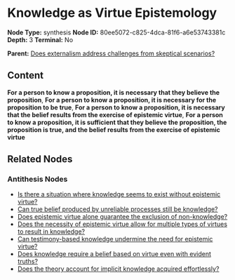 # Knowledge as Virtue Epistemology

**Node Type:** synthesis
**Node ID:** 80ee5072-c825-4dca-81f6-a6e53743381c
**Depth:** 3
**Terminal:** No

**Parent:** [Does externalism address challenges from skeptical scenarios?](does-externalism-address-challenges-from-skeptical-scenarios-antithesis-1e93bde2-82f3-4c3b-9424-1c5a9695e302.md)

## Content

**For a person to know a proposition, it is necessary that they believe the proposition**, **For a person to know a proposition, it is necessary for the proposition to be true**, **For a person to know a proposition, it is necessary that the belief results from the exercise of epistemic virtue**, **For a person to know a proposition, it is sufficient that they believe the proposition, the proposition is true, and the belief results from the exercise of epistemic virtue**

## Related Nodes

### Antithesis Nodes

- [Is there a situation where knowledge seems to exist without epistemic virtue?](is-there-a-situation-where-knowledge-seems-to-exist-without-epistemic-virtue-antithesis-5e46d1ae-a119-4090-b7d3-e7dca789f751.md)
- [Can true belief produced by unreliable processes still be knowledge?](can-true-belief-produced-by-unreliable-processes-still-be-knowledge-antithesis-75d98d5e-f747-4a59-9288-329a64083a14.md)
- [Does epistemic virtue alone guarantee the exclusion of non-knowledge?](does-epistemic-virtue-alone-guarantee-the-exclusion-of-non-knowledge-antithesis-13b12686-9501-4750-be7c-ec3a0a15ef30.md)
- [Does the necessity of epistemic virtue allow for multiple types of virtues to result in knowledge?](does-the-necessity-of-epistemic-virtue-allow-for-multiple-types-of-virtues-to-result-in-knowledge-antithesis-ba2a9406-390f-48b1-be48-30f9729aeca5.md)
- [Can testimony-based knowledge undermine the need for epistemic virtue?](can-testimony-based-knowledge-undermine-the-need-for-epistemic-virtue-antithesis-42a526d4-5cd5-4703-97d8-62aad1d4ebe8.md)
- [Does knowledge require a belief based on virtue even with evident truths?](does-knowledge-require-a-belief-based-on-virtue-even-with-evident-truths-antithesis-f3535ff2-5494-4c74-90ac-8d4aefb8ffca.md)
- [Does the theory account for implicit knowledge acquired effortlessly?](does-the-theory-account-for-implicit-knowledge-acquired-effortlessly-antithesis-333655c8-0b98-4b26-b7c1-9279984f5b03.md)
